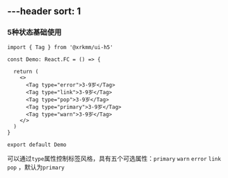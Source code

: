 ---header
sort: 1
---

### 5种状态基础使用

```tsx
import { Tag } from '@xrkmm/ui-h5'

const Demo: React.FC = () => {

  return (
    <>
      <Tag type="error">3-9岁</Tag>
      <Tag type="link">3-9岁</Tag>
      <Tag type="pop">3-9岁</Tag>
      <Tag type="primary">3-9岁</Tag>
      <Tag type="warn">3-9岁</Tag>
    </>
  )
}

export default Demo
```

可以通过`type`属性控制标签风格，具有五个可选属性：`primary` `warn` `error` `link` `pop` ，默认为`primary`
